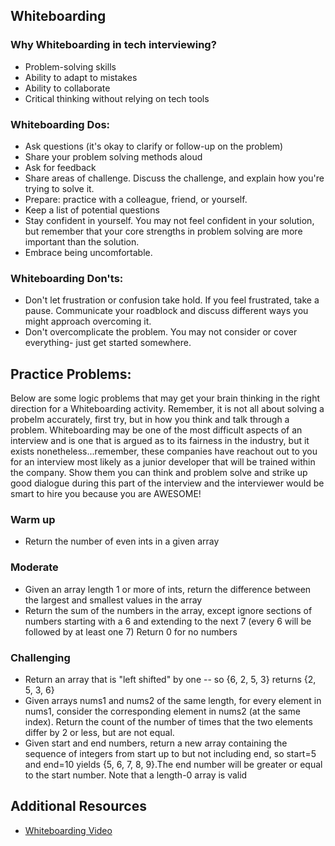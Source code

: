 ## Whiteboarding


### Why Whiteboarding in tech interviewing?
- Problem-solving skills 
- Ability to adapt to mistakes 
- Ability to collaborate 
- Critical thinking without relying on tech tools 

### Whiteboarding Dos:
- Ask questions (it's okay to clarify or follow-up on the problem) 
- Share your problem solving methods aloud
- Ask for feedback 
- Share areas of challenge. Discuss the challenge, and explain how you're trying to solve it. 
- Prepare: practice with a colleague, friend, or yourself. 
- Keep a list of potential questions 
- Stay confident in yourself. You may not feel confident in your solution, but remember that your core strengths in problem solving are more important than the solution. 
- Embrace being uncomfortable. 

### Whiteboarding Don'ts: 
- Don't let frustration or confusion take hold. If you feel frustrated, take a pause. Communicate your roadblock and discuss different ways you might approach overcoming it. 
- Don't overcomplicate the problem. You may not consider or cover everything- just get started somewhere. 

## Practice Problems: 

Below are some logic problems that may get your brain thinking in the right direction for a Whiteboarding activity. Remember, it is not
all about solving a probelm accurately, first try, but in how you think and talk through a problem. Whiteboarding may be one of the most
difficult aspects of an interview and is one that is argued as to its fairness in the industry, but it exists nonetheless...remember, these companies have reachout out to you for an interview most likely as a junior developer that will be trained within the company. Show
them you can think and problem solve and strike up good dialogue during this part of the interview and the interviewer would be smart to 
hire you because you are AWESOME!


### Warm up 

- Return the number of even ints in a given array

### Moderate

- Given an array length 1 or more of ints, return the difference between the largest and smallest values in the array
- Return the sum of the numbers in the array, except ignore sections of numbers starting with a 6 and extending to the next 7 
(every 6 will be followed by at least one 7) Return 0 for no numbers


### Challenging

- Return an array that is "left shifted" by one -- so {6, 2, 5, 3} returns {2, 5, 3, 6}
- Given arrays nums1 and nums2 of the same length, for every element in nums1, consider the corresponding element in nums2 
(at the same index). Return the count of the number of times that the two elements differ by 2 or less, but are not equal.
- Given start and end numbers, return a new array containing the sequence of integers from start up to but not including end,
so start=5 and end=10 yields {5, 6, 7, 8, 9}.The end number will be greater or equal to the start number. 
Note that a length-0 array is valid

## Additional Resources
 - [Whiteboarding Video](https://www.youtube.com/watch?v=_rNNvRDMBWc)
